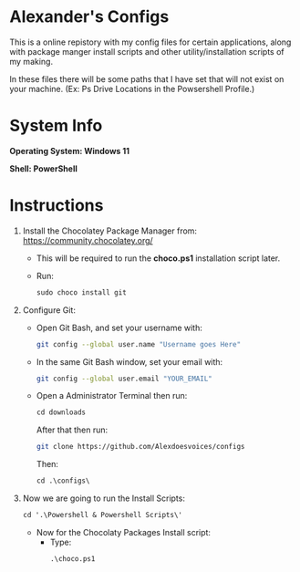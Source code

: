 # **Alexander's Configs**

This is a online repistory with my config files for certain applications, along with package manger install scripts and other utility/installation scripts of my making.

In these files there will be some paths that I have set that will not exist on your machine. (Ex: Ps Drive Locations in the Powsershell Profile.)


# **System Info**

**Operating System: Windows 11**

**Shell: PowerShell**

# **Instructions**

1. Install the Chocolatey Package Manager from: https://community.chocolatey.org/
    * This will be required to run the **choco.ps1** installation script later. 
    
    * Run:

        ```ps
        sudo choco install git   
        ```

2. Configure Git:

    * Open Git Bash, and set your username with:
        ```sh
        git config --global user.name "Username goes Here"
        ```

    * In the same Git Bash window, set your email with:
        ```sh
        git config --global user.email "YOUR_EMAIL"
        ```

    * Open a Administrator Terminal then run:
        ```ps
        cd downloads
        ```
        After that then run:
        ```sh
        git clone https://github.com/Alexdoesvoices/configs 
        ```
        Then:
        ```ps
        cd .\configs\        
        ```

3. Now we are going to run the Install Scripts:

    ```ps
    cd '.\Powershell & Powershell Scripts\'
    ```

    * Now for the Chocolaty Packages Install script:
        * Type:
            ```ps
            .\choco.ps1
            ```





